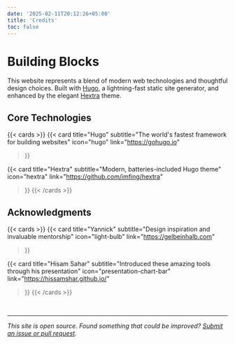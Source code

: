 ```yaml
---
date: '2025-02-11T20:12:26+05:00'
title: 'Credits'
toc: false
---
```


# Building Blocks

This website represents a blend of modern web technologies and thoughtful design choices. Built with [Hugo](https://gohugo.io), a lightning-fast static site generator, and enhanced by the elegant [Hextra](https://github.com/imfing/hextra) theme.

## Core Technologies

{{< cards >}}
  {{< card
    title="Hugo"
    subtitle="The world's fastest framework for building websites"
    icon="hugo"
    link="https://gohugo.io"
  >}}
  
  {{< card
    title="Hextra"
    subtitle="Modern, batteries-included Hugo theme"
    icon="hextra"
    link="https://github.com/imfing/hextra"
  >}}
{{< /cards >}}

## Acknowledgments

{{< cards >}}
  {{< card
    title="Yannick"
    subtitle="Design inspiration and invaluable mentorship"
    icon="light-bulb"
    link="https://gelbeinhalb.com"
  >}}
  
  {{< card
    title="Hisam Sahar"
    subtitle="Introduced these amazing tools through his presentation"
    icon="presentation-chart-bar"
    link="https://hissamshar.github.io/"
  >}}
{{< /cards >}}

<br>

---

*This site is open source. Found something that could be improved? [Submit an issue or pull request](https://github.com/TrainedPro/trainedpro.github.io).*